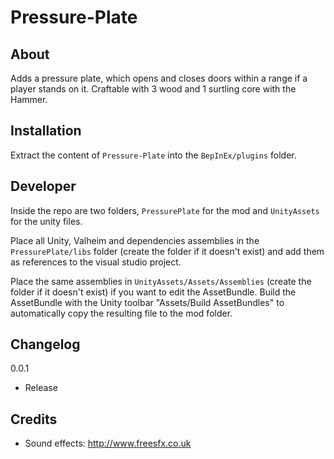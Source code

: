 # Pressure-Plate
## About
Adds a pressure plate, which opens and closes doors within a range if a player stands on it.
Craftable with 3 wood and 1 surtling core with the Hammer.


## Installation
Extract the content of `Pressure-Plate` into the `BepInEx/plugins` folder.


## Developer
Inside the repo are two folders, `PressurePlate` for the mod and `UnityAssets` for the unity files.


Place all Unity, Valheim and dependencies assemblies in the `PressurePlate/libs` folder (create the folder if it doesn't exist) and add them as references to the visual studio project.

Place the same assemblies in `UnityAssets/Assets/Assemblies` (create the folder if it doesn't exist) if you want to edit the AssetBundle.
Build the AssetBundle with the Unity toolbar "Assets/Build AssetBundles" to automatically copy the resulting file to the mod folder.


## Changelog
0.0.1
- Release


## Credits
- Sound effects: http://www.freesfx.co.uk
